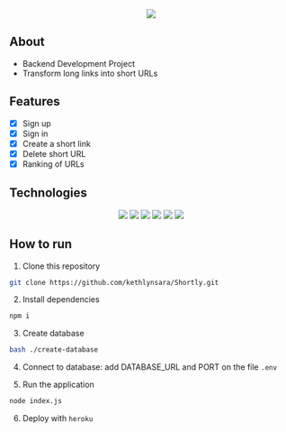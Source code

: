 <div align="center">
	<img src="https://user-images.githubusercontent.com/98347928/173277544-7d2b3cd1-2675-45fd-b2d2-af6b1f072523.png">
</div>

## About
- Backend Development Project
- Transform long links into short URLs


## Features
- [x] Sign up
- [x] Sign in
- [x] Create a short link
- [x] Delete short URL
- [x] Ranking of URLs

## Technologies

<div align="center">
	<img src="https://img.shields.io/badge/Node.js-339933?style=for-the-badge&logo=nodedotjs&logoColor=white" >
   	<img src="https://img.shields.io/badge/git-%23F05033.svg?style=for-the-badge&logo=git&logoColor=white" >
	<img src="https://img.shields.io/badge/JavaScript-323330?style=for-the-badge&logo=javascript&logoColor=F7DF1E" >
	<img src="https://img.shields.io/badge/Express.js-000000?style=for-the-badge&logo=express&logoColor=white" >
	<img src="https://img.shields.io/badge/PostgreSQL-316192?style=for-the-badge&logo=postgresql&logoColor=white" >
	<img src="https://img.shields.io/badge/Heroku-430098?style=for-the-badge&logo=heroku&logoColor=white" >
</div>

## How to run

1. Clone this repository
```bash
git clone https://github.com/kethlynsara/Shortly.git
```
2. Install dependencies
```bash
npm i
```
3. Create database
```bash
bash ./create-database
```
4. Connect to database: add DATABASE_URL and PORT on the file `.env`

5. Run the application
```bash
node index.js
```
6. Deploy with `heroku`
